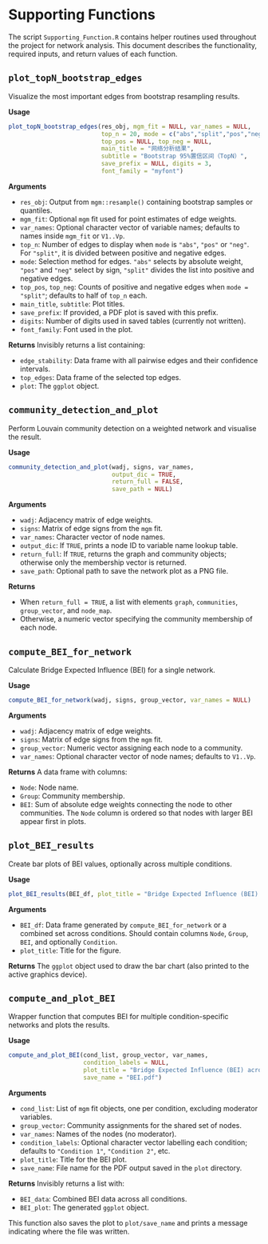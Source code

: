 # Supporting Functions

The script `Supporting_Function.R` contains helper routines used throughout the project for network analysis. This document describes the functionality, required inputs, and return values of each function.

## `plot_topN_bootstrap_edges`
Visualize the most important edges from bootstrap resampling results.

**Usage**
```r
plot_topN_bootstrap_edges(res_obj, mgm_fit = NULL, var_names = NULL,
                          top_n = 20, mode = c("abs","split","pos","neg"),
                          top_pos = NULL, top_neg = NULL,
                          main_title = "网络分析结果",
                          subtitle = "Bootstrap 95%置信区间（TopN）",
                          save_prefix = NULL, digits = 3,
                          font_family = "myfont")
```

**Arguments**
- `res_obj`: Output from `mgm::resample()` containing bootstrap samples or quantiles.
- `mgm_fit`: Optional `mgm` fit used for point estimates of edge weights.
- `var_names`: Optional character vector of variable names; defaults to names inside `mgm_fit` or `V1..Vp`.
- `top_n`: Number of edges to display when `mode` is `"abs"`, `"pos"` or `"neg"`. For `"split"`, it is divided between positive and negative edges.
- `mode`: Selection method for edges. `"abs"` selects by absolute weight, `"pos"` and `"neg"` select by sign, `"split"` divides the list into positive and negative edges.
- `top_pos`, `top_neg`: Counts of positive and negative edges when `mode = "split"`; defaults to half of `top_n` each.
- `main_title`, `subtitle`: Plot titles.
- `save_prefix`: If provided, a PDF plot is saved with this prefix.
- `digits`: Number of digits used in saved tables (currently not written).
- `font_family`: Font used in the plot.

**Returns**
Invisibly returns a list containing:
- `edge_stability`: Data frame with all pairwise edges and their confidence intervals.
- `top_edges`: Data frame of the selected top edges.
- `plot`: The `ggplot` object.

## `community_detection_and_plot`
Perform Louvain community detection on a weighted network and visualise the result.

**Usage**
```r
community_detection_and_plot(wadj, signs, var_names,
                             output_dic = TRUE,
                             return_full = FALSE,
                             save_path = NULL)
```

**Arguments**
- `wadj`: Adjacency matrix of edge weights.
- `signs`: Matrix of edge signs from the `mgm` fit.
- `var_names`: Character vector of node names.
- `output_dic`: If `TRUE`, prints a node ID to variable name lookup table.
- `return_full`: If `TRUE`, returns the graph and community objects; otherwise only the membership vector is returned.
- `save_path`: Optional path to save the network plot as a PNG file.

**Returns**
- When `return_full = TRUE`, a list with elements `graph`, `communities`, `group_vector`, and `node_map`.
- Otherwise, a numeric vector specifying the community membership of each node.

## `compute_BEI_for_network`
Calculate Bridge Expected Influence (BEI) for a single network.

**Usage**
```r
compute_BEI_for_network(wadj, signs, group_vector, var_names = NULL)
```

**Arguments**
- `wadj`: Adjacency matrix of edge weights.
- `signs`: Matrix of edge signs from the `mgm` fit.
- `group_vector`: Numeric vector assigning each node to a community.
- `var_names`: Optional character vector of node names; defaults to `V1..Vp`.

**Returns**
A data frame with columns:
- `Node`: Node name.
- `Group`: Community membership.
- `BEI`: Sum of absolute edge weights connecting the node to other communities.
The `Node` column is ordered so that nodes with larger BEI appear first in plots.

## `plot_BEI_results`
Create bar plots of BEI values, optionally across multiple conditions.

**Usage**
```r
plot_BEI_results(BEI_df, plot_title = "Bridge Expected Influence (BEI) across Conditions")
```

**Arguments**
- `BEI_df`: Data frame generated by `compute_BEI_for_network` or a combined set across conditions. Should contain columns `Node`, `Group`, `BEI`, and optionally `Condition`.
- `plot_title`: Title for the figure.

**Returns**
The `ggplot` object used to draw the bar chart (also printed to the active graphics device).

## `compute_and_plot_BEI`
Wrapper function that computes BEI for multiple condition-specific networks and plots the results.

**Usage**
```r
compute_and_plot_BEI(cond_list, group_vector, var_names,
                     condition_labels = NULL,
                     plot_title = "Bridge Expected Influence (BEI) across Conditions",
                     save_name = "BEI.pdf")
```

**Arguments**
- `cond_list`: List of `mgm` fit objects, one per condition, excluding moderator variables.
- `group_vector`: Community assignments for the shared set of nodes.
- `var_names`: Names of the nodes (no moderator).
- `condition_labels`: Optional character vector labelling each condition; defaults to `"Condition 1"`, `"Condition 2"`, etc.
- `plot_title`: Title for the BEI plot.
- `save_name`: File name for the PDF output saved in the `plot` directory.

**Returns**
Invisibly returns a list with:
- `BEI_data`: Combined BEI data across all conditions.
- `BEI_plot`: The generated `ggplot` object.

This function also saves the plot to `plot/save_name` and prints a message indicating where the file was written.

